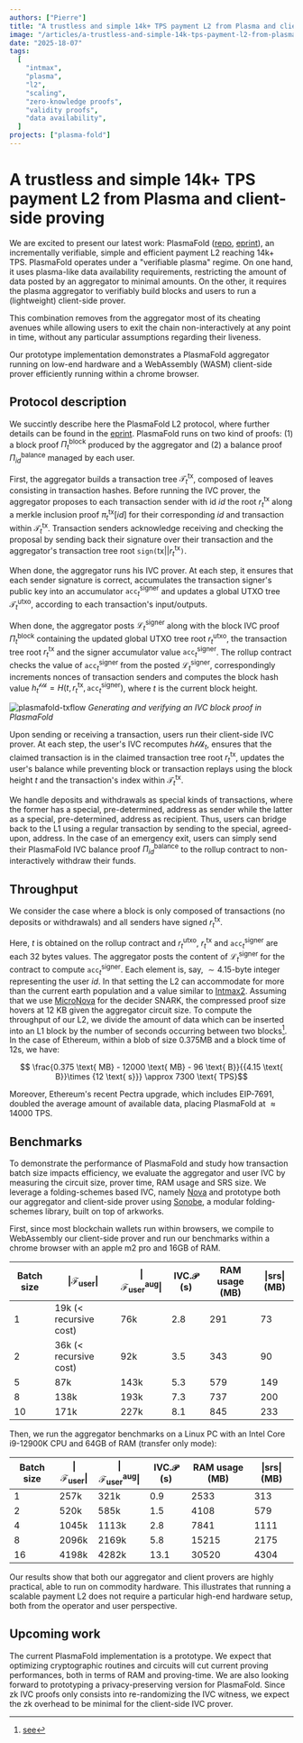 ```yaml
---
authors: ["Pierre"]
title: "A trustless and simple 14k+ TPS payment L2 from Plasma and client-side proving"
image: "/articles/a-trustless-and-simple-14k-tps-payment-l2-from-plasma-and-client-side-proving/cover.webp"
date: "2025-18-07"
tags:
  [
    "intmax",
    "plasma",
    "l2",
    "scaling",
    "zero-knowledge proofs",
    "validity proofs",
    "data availability",
  ]
projects: ["plasma-fold"]
---
```


# A trustless and simple 14k+ TPS payment L2 from Plasma and client-side proving

We are excited to present our latest work: PlasmaFold ([repo](https://github.com/dmpierre/plasma-fold), [eprint]()), an incrementally verifiable, simple and efficient payment L2 reaching 14k+ TPS. PlasmaFold operates under a "verifiable plasma" regime. On one hand, it uses plasma-like data availability requirements, restricting the amount of data posted by an aggregator to minimal amounts. On the other, it requires the plasma aggregator to verifiably build blocks and users to run a (lightweight) client-side prover.

This combination removes from the aggregator most of its cheating avenues while allowing users to exit the chain non-interactively at any point in time, without any particular assumptions regarding their liveness.

Our prototype implementation demonstrates a PlasmaFold aggregator running on low-end hardware and a WebAssembly (WASM) client-side prover efficiently running within a chrome browser. 

## Protocol description

We succintly describe here the PlasmaFold L2 protocol, where further details can be found in the [eprint](). PlasmaFold runs on two kind of proofs: (1) a block proof $\Pi^{\mathsf{block}}_{t}$ produced by the aggregator and (2) a balance proof $\Pi^{\mathsf{balance}}_{id}$ managed by each user. 

First, the aggregator builds a transaction tree $\mathcal{T}^{\mathsf{tx}}_t$, composed of leaves consisting in transaction hashes. Before running the IVC prover, the aggregator proposes to each transaction sender with id $id$ the root $r^{\mathsf{tx}}_{t}$ along a merkle inclusion proof $\pi^{\mathsf{tx}}_{t}[id]$ for their corresponding $id$ and transaction within $\mathcal{T}^{\mathsf{tx}}_t$. Transaction senders acknowledge receiving and checking the proposal by sending back their signature over their transaction and the aggregator's transaction tree root $\mathtt{sign(} \mathsf{tx} \vert \vert r^{\mathsf{tx}}_{t}\mathtt{)}$.

When done, the aggregator runs his IVC prover. At each step, it ensures that each sender signature is correct, accumulates the transaction signer's public key into an accumulator $\mathtt{acc}^{\mathsf{signer}}_{t}$  and updates a global UTXO tree $\mathcal{T}^{\mathsf{utxo}}_t$, according to each transaction's input/outputs. 

When done, the aggregator posts $\mathcal{L}^{\mathsf{signer}}_{t}$ along with the block IVC proof $\Pi^{\mathsf{block}}_{t}$ containing the updated global UTXO tree root $r^{\mathsf{utxo}}_t$, the transaction tree root $r^{\mathsf{tx}}_{t}$ and the signer accumulator value $\mathtt{acc}^{\mathsf{signer}}_{t}$. The rollup contract checks the value of $\mathtt{acc}^{\mathsf{signer}}_{t}$ from the posted $\mathcal{L}^{\mathsf{signer}}_{t}$, correspondingly increments nonces of transaction senders and computes the block hash value $h^{\mathcal{blk}}_{t} = H(t, r^{\mathsf{tx}}_{t}, \mathtt{acc}^{\mathsf{signer}}_{t})$, where $t$ is the current block height.

![plasmafold-txflow](https://hackmd.io/_uploads/S1UKUFRSgl.png)
*Generating and verifying an IVC block proof in PlasmaFold*

Upon sending or receiving a transaction, users run their client-side IVC prover. At each step, the user's IVC recomputes $h{\mathcal{blk}}_{t}$, ensures that the claimed transaction is in the claimed transaction tree root $r^{\mathsf{tx}}_{t}$, updates the user's balance while preventing block or transaction replays using the block height $t$ and the transaction's index within $\mathcal{T}^{\mathsf{tx}}_t$.

We handle deposits and withdrawals as special kinds of transactions, where the former has a special, pre-determined, address as sender while the latter as a special, pre-determined, address as recipient. Thus, users can bridge back to the L1 using a regular transaction by sending to the special, agreed-upon, address. In the case of an emergency exit, users can simply send their PlasmaFold IVC balance proof $\Pi^{\mathsf{balance}}_{id}$ to the rollup contract to non-interactively withdraw their funds. 

## Throughput

We consider the case where a block is only composed of transactions (no deposits or withdrawals) and all senders have signed $r^{\mathsf{tx}}_{t}$.

Here, $t$ is obtained on the rollup contract and 
$r^{\mathsf{utxo}}_t$, $r^{\mathsf{tx}}_{t}$ and $\mathtt{acc}^{\mathsf{signer}}_{t}$ are each 32 bytes values. The aggregator posts the content of $\mathcal{L}^{\mathsf{signer}}_{t}$ for the contract to compute $\mathtt{acc}^{\mathsf{signer}}_{t}$.
Each element is, say, $\sim 4.15$-byte integer representing the user $id$. In that setting the L2 can accommodate for more than the current earth population and a value similar to [Intmax2](https://eprint.iacr.org/2023/1082).
Assuming that we use [MicroNova](https://eprint.iacr.org/2024/2099) for the decider SNARK, the compressed proof size hovers at 12 KB given the aggregator circuit size.
To compute the throughput of our L2, we divide the amount of data which can be inserted into an L1 block by the number of seconds occurring between two blocks[^scaling].
In the case of Ethereum, within a blob of size 0.375MB and a block time of 12s, we have:

$$ \frac{0.375 \text{ MB} - 12000 \text{ MB} - 96 \text{ B}}{{4.15 \text{ B}}\times {12 \text{ s}}} \approx 7300 \text{ TPS}$$

Moreover, Ethereum's recent Pectra upgrade, which includes EIP-7691, doubled the average amount of available data, placing PlasmaFold at $\approx 14000 \text{ TPS}$.

## Benchmarks

To demonstrate the performance of PlasmaFold and study how transaction batch size impacts efficiency, we evaluate the aggregator and user IVC by measuring the circuit size, prover time, RAM usage and SRS size. We leverage a folding-schemes based IVC, namely [Nova]() and prototype both our aggregator and client-side prover using [Sonobe](), a modular folding-schemes library, built on top of arkworks. 

First, since most blockchain wallets run within browsers, we compile to WebAssembly our client-side prover and run our benchmarks within a chrome browser with an apple m2 pro and 16GB of RAM.

| $\textbf{Batch size}$  | $\vert\mathcal{F}_{\mathsf{user}}\vert$ | $\vert\mathcal{F}^{\mathsf{aug}}_{\mathsf{user}}\vert$  | $\mathsf{IVC}.\mathcal{P}$ (s) | $\textbf{RAM usage}$ (MB) | $\vert \mathsf{srs} \vert$ (MB)|
|---|---|---|---|---|---|
| 1  | 19k (< recursive cost) | 76k | 2.8  | 291 | 73 |
| 2  | 36k (< recursive cost) | 92k | 3.5  | 343 | 90 |
| 5  | 87k | 143k | 5.3 | 579 | 149 |
| 8  | 138k | 193k | 7.3  | 737 | 200 |
| 10 |  171k | 227k | 8.1  | 845  | 233 |

Then, we run the aggregator benchmarks on a Linux PC with an Intel Core i9-12900K CPU and 64GB of RAM (transfer only mode):
  
| $\textbf{Batch size}$  | $\vert\mathcal{F}_{\mathsf{user}}\vert$ | $\vert\mathcal{F}^{\mathsf{aug}}_{\mathsf{user}}\vert$  | $\mathsf{IVC}.\mathcal{P}$ (s) | $\textbf{RAM usage}$ (MB) | $\vert \mathsf{srs} \vert$ (MB)|
|---|---|---|---|---|---|
| 1  | 257k | 321k | 0.9  | 2533 | 313 |
| 2  | 520k | 585k | 1.5  | 4108 | 579 |
| 4  | 1045k | 1113k | 2.8 | 7841 | 1111 |
| 8  | 2096k | 2169k | 5.8  | 15215 | 2175 |
| 16 |  4198k | 4282k | 13.1  | 30520  | 4304 |

Our results show that both our aggregator and client provers are highly practical, able to run on commodity hardware. This illustrates that running a scalable payment L2 does not require a particular high-end hardware setup, both from the operator and user perspective. 

## Upcoming work

The current PlasmaFold implementation is a prototype. We expect that optimizing cryptographic routines and circuits will cut current proving performances, both in terms of RAM and proving-time. We are also looking forward to prototyping a privacy-preserving version for PlasmaFold. Since zk IVC proofs only consists into re-randomizing the IVC witness, we expect the zk overhead to be minimal for the client-side IVC prover. 

[^scaling]: [see](https://arxiv.org/abs/2107.10881)